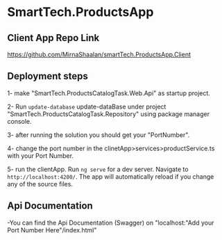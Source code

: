 # SmartTech.ProductsApp

## Client App Repo Link
https://github.com/MirnaShaalan/smartTech.ProductsApp.Client


## Deployment steps
1- make "SmartTech.ProductsCatalogTask.Web.Api" as startup project.

2- Run `update-database` update-dataBase under project "SmartTech.ProductsCatalogTask.Repository" using package manager console.

3- after running the solution you should get your "PortNumber".

4- change the port number in the clinetApp>services>productService.ts with your Port Number.

5- run the clientApp.
Run `ng serve` for a dev server. Navigate to `http://localhost:4200/`. The app will automatically reload if you change any of the source files.

## Api Documentation

-You can find the Api Documentation (Swagger) on 
"localhost:"Add your Port Number Here"/index.html"
